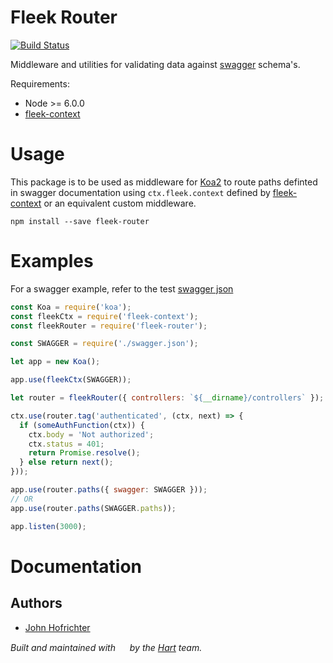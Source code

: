 # Fleek Router

[![Build Status](https://travis-ci.org/fleekjs/fleek-router.svg?branch=master)](https://travis-ci.org/fleekjs/fleek-router)

Middleware and utilities for validating data against [swagger](http://swagger.io/specification/) schema's.

Requirements:
- Node >= 6.0.0
- [fleek-context](https://github.com/fleekjs/fleek-context)

# Usage

This package is to be used as middleware for [Koa2](https://github.com/koajs/koa/tree/v2.x) to route paths definted in swagger documentation using `ctx.fleek.context` defined by [fleek-context](https://github.com/fleekjs/fleek-context) or an equivalent custom middleware.

```
npm install --save fleek-router
```

# Examples

For a swagger example, refer to the test [swagger json](https://github.com/fleekjs/fleek-router/blob/master/tests/swagger.json)

```javascript
const Koa = require('koa');
const fleekCtx = require('fleek-context');
const fleekRouter = require('fleek-router');

const SWAGGER = require('./swagger.json');

let app = new Koa();

app.use(fleekCtx(SWAGGER));

let router = fleekRouter({ controllers: `${__dirname}/controllers` });

ctx.use(router.tag('authenticated', (ctx, next) => {
  if (someAuthFunction(ctx)) {
    ctx.body = 'Not authorized';
    ctx.status = 401;
    return Promise.resolve();
  } else return next();
}));

app.use(router.paths({ swagger: SWAGGER }));
// OR
app.use(router.paths(SWAGGER.paths));

app.listen(3000);
```

# Documentation

## Authors

- [John Hofrichter](https://github.com/johnhof)

_Built and maintained with [<img width="15px" src="http://hart.com/wp-content/themes/hart/img/hart_logo.svg">](http://hart.com/) by the [Hart](http://hart.com/) team._

